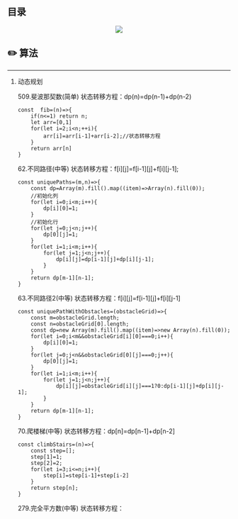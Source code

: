 ## 目录 
<div align="center">
    <img src="https://github.com/huich/Code-Notes/blob/main/imgs/sftree.png">
</div>

## :pencil2: 算法
 
****** 

1. 动态规划 

    509.斐波那契数(简单) 
    状态转移方程：dp(n)=dp(n-1)+dp(n-2)

    ``` 
    const  fib=(n)=>{
        if(n<=1) return n;
        let arr=[0,1]
        for(let i=2;i<n;++i){
            arr[i]=arr[i-1]+arr[i-2];//状态转移方程
        }
        return arr[n]
    }
    ``` 

    62.不同路径(中等) 
    状态转移方程：f[i][j]=f[i-1][j]+f[i][j-1]; 
    
    ```
    const uniquePaths=(m,n)=>{
        const dp=Array(m).fill().map((item)=>Array(n).fill(0));
        //初始化列
        for(let i=0;i<m;i++){
            dp[i][0]=1;
        }
        //初始化行
        for(let j=0;j<n;j++){
            dp[0][j]=1;
        }
        for(let i=1;i<m;i++){
            for(let j=1;j<n;j++){
                dp[i][j]=dp[i-1][j]+dp[i][j-1];
            }
        }
        return dp[m-1][n-1];
    }
    ``` 

    63.不同路径2(中等) 
    状态转移方程：f[i][j]=f[i-1][j]+f[i][j-1] 

    ``` 
    const uniquePathWithObstacles=(obstacleGrid)=>{
        const m=obstacleGrid.length;
        const n=obstacleGrid[0].length;
        const dp=new Array(m).fill().map((item)=>new Array(n).fill(0));
        for(let i=0;i<m&&obstacleGrid[i][0]===0;i++){
            dp[i][0]=1;
        }
        for(let j=0;j<n&&obstacleGrid[0][j]===0;j++){
            dp[0][j]=1;
        }
        for(let i=1;i<m;i++){
            for(let j=1;j<n;j++){
                dp[i][j]=obstacleGrid[i][j]===1?0:dp[i-1][j]+dp[i][j-1];
            }
        }
        return dp[m-1][n-1];
    }
    ```

    70.爬楼梯(中等) 
    状态转移方程：dp[n]=dp[n-1]+dp[n-2] 
    ``` 
    const climbStairs=(n)=>{
        const step=[];
        step[1]=1;
        step[2]=2;
        for(let i=3;i<=n;i++){
            step[i]=step[i-1]+step[i-2]
        }
        return step[n];
    }
    ``` 

    279.完全平方数(中等) 
    状态转移方程：









